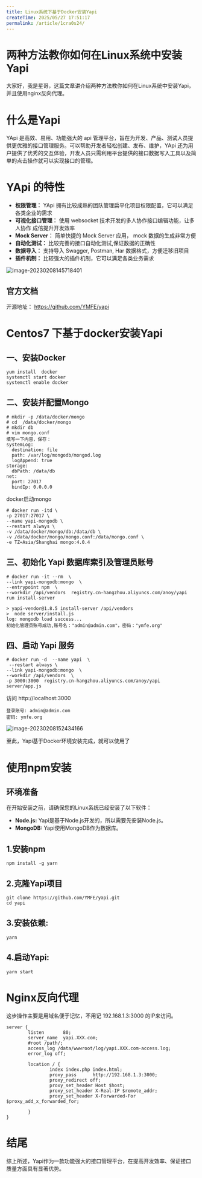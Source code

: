 ```yaml
---
title: Linux系统下基于Docker安装Yapi
createTime: 2025/05/27 17:51:17
permalink: /article/1cra0s24/
---
```

# 两种方法教你如何在Linux系统中安装Yapi



大家好，我是星哥，这篇文章讲介绍两种方法教你如何在Linux系统中安装Yapi，并且使用nginx反向代理。

# 什么是Yapi

YApi 是高效、易用、功能强大的 api 管理平台，旨在为开发、产品、测试人员提供更优雅的接口管理服务。可以帮助开发者轻松创建、发布、维护，YApi 还为用户提供了优秀的交互体验，开发人员只需利用平台提供的接口数据写入工具以及简单的点击操作就可以实现接口的管理。

# YApi 的特性

- **权限管理：** YApi 拥有比较成熟的团队管理扁平化项目权限配置，它可以满足各类企业的需求
- **可视化接口管理：** 使用 websocket 技术开发的多人协作接口编辑功能，让多人协作 成倍提升开发效率
- **Mock Server：** 简单快捷的 Mock Server 应用， mock 数据的生成非常方便
- **自动化测试：** 比较完善的接口自动化测试,保证数据的正确性
- **数据导入：** 支持导入 Swagger, Postman, Har 数据格式，方便迁移旧项目
- **插件机制：** 比较强大的插件机制，它可以满足各类业务需求

![image-20230208145718401](https://imgoss.xgss.net/picgo/image-20230208145718401.png?aliyun)



## 官方文档

开源地址： https://github.com/YMFE/yapi

# Centos7 下基于docker安装Yapi



## 一、安装Docker

```
yum install  docker
systemctl start docker
systemctl enable docker
```



## 二、安装并配置Mongo

```
# mkdir -p /data/docker/mongo
# cd  /data/docker/mongo
# mkdir db
# vim mongo.conf
填写一下内容，保存：
systemLog:
  destination: file
  path: /var/log/mongodb/mongod.log
  logAppend: true
storage:
  dbPath: /data/db
net:
  port: 27017
  bindIp: 0.0.0.0
```

docker启动mongo

```
# docker run -itd \
-p 27017:27017 \
--name yapi-mongodb \
--restart always \
-v /data/docker/mongo/db:/data/db \
-v /data/docker/mongo/mongo.conf:/data/mongo.conf \
-e TZ=Asia/Shanghai mongo:4.0.4
```



## 三、初始化 Yapi 数据库索引及管理员账号

```
# docker run -it --rm  \
--link yapi-mongodb:mongo  \
--entrypoint npm  \
--workdir /api/vendors  registry.cn-hangzhou.aliyuncs.com/anoy/yapi  run install-server

> yapi-vendor@1.8.5 install-server /api/vendors
>  node server/install.js
log: mongodb load success...
初始化管理员账号成功,账号名："admin@admin.com"，密码："ymfe.org"
```



## 四、启动 Yapi 服务

```
# docker run -d  --name yapi  \
 --restart always \
--link yapi-mongodb:mongo  \
--workdir /api/vendors  \
-p 3000:3000  registry.cn-hangzhou.aliyuncs.com/anoy/yapi  server/app.js
```



访问 http://localhost:3000 

```
登录账号: admin@admin.com
密码: ymfe.org
```



![image-20230208152434166](https://imgoss.xgss.net/picgo/image-20230208152434166.png?aliyun)

至此，Yapi基于Docker环境安装完成，就可以使用了

# 使用npm安装

## 环境准备

在开始安装之前，请确保您的Linux系统已经安装了以下软件：

- **Node.js:** Yapi是基于Node.js开发的，所以需要先安装Node.js。
- **MongoDB:** Yapi使用MongoDB作为数据库。

## 1.安装npm

```
npm install -g yarn
```

## 2.克隆Yapi项目

```
git clone https://github.com/YMFE/yapi.git
cd yapi
```

## 3.安装依赖:

```
yarn
```

## 4.启动Yapi:

```
yarn start
```

# Nginx反向代理

这步操作主要是用域名便于记忆，不用记 192.168.1.3:3000 的IP来访问。

```
server {
        listen       80;
        server_name  yapi.XXX.com;
        #root /path/;
        access_log /data/wwwroot/log/yapi.XXX.com-access.log;
        error_log off;

        location / {
                index index.php index.html;
                proxy_pass      http://192.168.1.3:3000;
                proxy_redirect off;
                proxy_set_header Host $host;
                proxy_set_header X-Real-IP $remote_addr;
                proxy_set_header X-Forwarded-For $proxy_add_x_forwarded_for;

        }
}
```



# 结尾

综上所述，Yapi作为一款功能强大的接口管理平台，在提高开发效率、保证接口质量方面具有显著优势。
